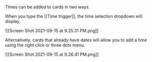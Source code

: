 
Times can be added to cards in two ways.

When you type the [[Time trigger]], the time selection dropdown will display.

![[Screen Shot 2021-09-15 at 9.25.31 PM.png]]

Alternatively, cards that already have dates will allow you to add a time using the right click or three dots menu.

![[Screen Shot 2021-09-15 at 9.26.41 PM.png]]